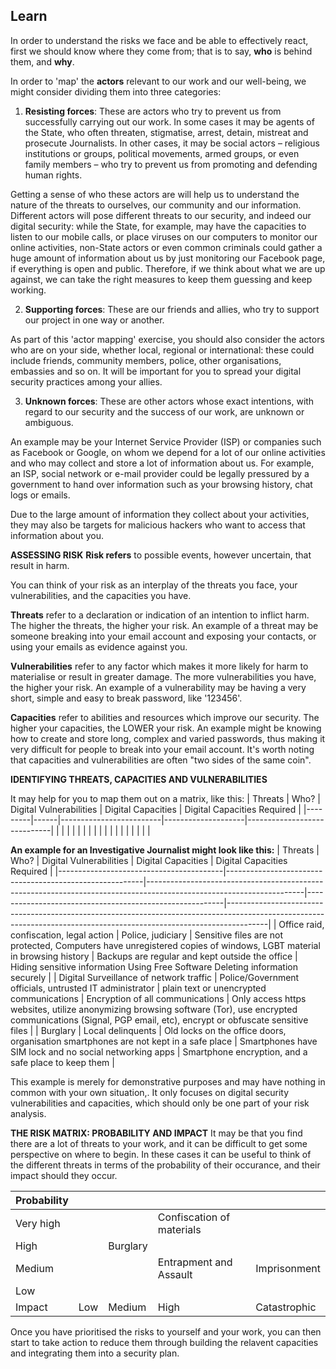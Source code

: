 ## Learn
In order to understand the risks we face and be able to effectively react, first we should know where they come from; that is to say, **who** is behind them, and **why**.

In order to 'map' the **actors** relevant to our work and our well-being, we might consider dividing them into three categories:
<!--more-->

1. **Resisting forces**: These are actors who try to prevent us from successfully carrying out our work. 
In some cases it may be agents of the State, who often threaten, stigmatise, arrest, detain, mistreat and prosecute Journalists. In other cases, it may be social actors – religious institutions or groups, political movements, armed groups, or even family members – who try to prevent us from promoting and defending human rights.

<!--more-->

Getting a sense of who these actors are will help us to understand the nature of the threats to ourselves, our community and our information. Different actors will pose different threats to our security, and indeed our digital security: while the State, for example, may have the capacities to listen to our mobile calls, or place viruses on our computers to monitor our online activities, non-State actors or even common criminals could gather a huge amount of information about us by just monitoring our Facebook page, if everything is open and public. Therefore, if we think about what we are up against, we can take the right measures to keep them guessing and keep working.

<!--more-->

2. **Supporting forces**: These are our friends and allies, who try to support our project in one way or another.

As part of this 'actor mapping' exercise, you should also consider the actors who are on your side, whether local, regional or international: these could include friends, community members, police, other organisations, embassies and so on. It will be important for you to spread your digital security practices among your allies.

<!--more-->

3. **Unknown forces**: These are other actors whose exact intentions, with regard to our security and the success of our work, are unknown or ambiguous.

An example may be your Internet Service Provider (ISP) or companies such as Facebook or Google, on whom we depend for a lot of our online activities and who may collect and store a lot of information about us. For example, an ISP, social network or e-mail provider could be legally pressured by a government to hand over information such as your browsing history, chat logs or emails. 

<!--more-->
Due to the large amount of information they collect about your activities, they may also be targets for malicious hackers who want to access that information about you.

<!--more-->

**ASSESSING RISK**
**Risk refers** to possible events, however uncertain, that result in harm.

You can think of your risk as an interplay of the threats you face, your vulnerabilities, and the capacities you have.

<!--more-->

**Threats** refer to a declaration or indication of an intention to inflict harm. 
The higher the threats, the higher your risk.
An example of a threat may be someone breaking into your email account and exposing your contacts, or using your emails as evidence against you.

<!--more-->

**Vulnerabilities** refer to any factor which makes it more likely for harm to materialise or result in greater damage. The more vulnerabilities you have, the higher your risk. An example of a vulnerability may be having a very short, simple and easy to break password, like '123456'.

<!--more-->

**Capacities** refer to abilities and resources which improve our security. The higher your capacities, the LOWER your risk. An example might be knowing how to create and store long, complex and varied passwords, thus making it very difficult for people to break into your email account.
It's worth noting that capacities and vulnerabilities are often "two sides of the same coin".

<!--more-->

**IDENTIFYING THREATS, CAPACITIES AND VULNERABILITIES**

It may help for you to map them out on a matrix, like this:
| Threats | Who? | Digital Vulnerabilities | Digital Capacities | Digital Capacities Required |
|---------|------|-------------------------|--------------------|-----------------------------|
|         |      |                         |                    |                             |
|         |      |                         |                    |                             |
|         |      |                         |                    |                             |

<!--more-->

**An example for an Investigative Journalist might look like this:**
|                 Threats                 |                           Who?                          |                                               Digital Vulnerabilities                                               |                    Digital Capacities                   |                                                                     Digital Capacities Required                                                                      |
|-----------------------------------------|---------------------------------------------------------|---------------------------------------------------------------------------------------------------------------------|---------------------------------------------------------|----------------------------------------------------------------------------------------------------------------------------------------------------------------------|
| Office raid, confiscation, legal action | Police, judiciary                                       | Sensitive files are not protected, Computers have unregistered copies of windows, LGBT material in browsing history | Backups are regular and kept outside the office         | Hiding sensitive information Using Free Software Deleting information securely                                                                                       |
| Digital Surveillance of network traffic | Police/Government officials, untrusted IT administrator | plain text or unencrypted communications                                                                            | Encryption of all communications                        | Only access https websites, utilize anonymizing browsing software (Tor), use encrypted communications (Signal, PGP email, etc), encrypt or obfuscate sensitive files |
| Burglary                                | Local delinquents                                       | Old locks on the office doors, organisation smartphones are not kept in a safe place                                | Smartphones have SIM lock and no social networking apps | Smartphone encryption, and a safe place to keep them                                                                                                                                                                     |

This example is merely for demonstrative purposes and may have nothing in common with your own situation,. It only focuses on digital security vulnerabilities and capacities, which should only be one part of your risk analysis.

<!--more-->


**THE RISK MATRIX: PROBABILITY AND IMPACT**
It may be that you find there are a lot of threats to your work, and it can be difficult to get some perspective on where to begin. In these cases it can be useful to think of the different threats in terms of the probability of their occurance, and their impact should they occur.

<!--more-->
| Probability |     |          |                           |              |
|-------------|-----|----------|---------------------------|--------------|
| Very high   |     |          | Confiscation of materials |              |
| High        |     | Burglary |                           |              |
| Medium      |     |          | Entrapment and Assault    | Imprisonment |
| Low         |     |          |                           |              |
| Impact      | Low | Medium   | High                      | Catastrophic |

<!--more-->

Once you have prioritised the risks to yourself and your work, you can then start to take action to reduce them through building the relavent capacities and integrating them into a security plan.
